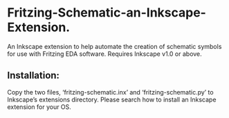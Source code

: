 # Fritzing-Schematic-an-Inkscape-Extension.

An Inkscape extension to help automate the creation of schematic symbols for use with Fritzing EDA software. 
Requires Inkscape v1.0 or above.

## Installation:
Copy the two files, ‘fritzing-schematic.inx’ and ‘fritzing-schematic.py’ to Inkscape’s extensions directory. Please search how to install an Inkscape extension for your OS.



